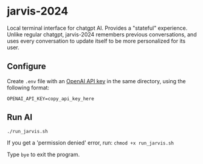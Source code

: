 # jarvis-2024
Local terminal interface for chatgpt AI. Provides a "stateful" experience. Unlike regular chatgpt, jarvis-2024 remembers previous conversations, and uses every conversation to update itself to be more personalized for its user.

## Configure

Create `.env` file with an [OpenAI API key](https://help.openai.com/en/articles/4936850-where-do-i-find-my-api-key) in the same directory, using the following format:

`OPENAI_API_KEY=copy_api_key_here`

## Run AI

`./run_jarvis.sh`

If you get a 'permission denied' error, run: `chmod +x run_jarvis.sh`

Type `bye` to exit the program.
